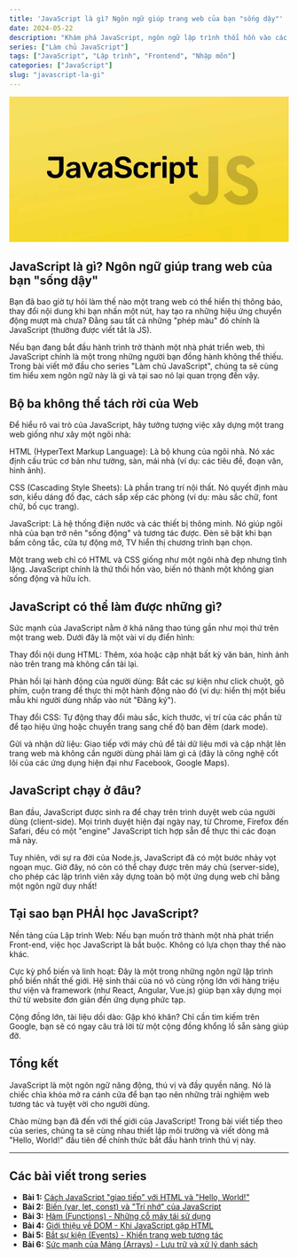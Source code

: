 ```yaml
---
title: 'JavaScript là gì? Ngôn ngữ giúp trang web của bạn "sống dậy"'
date: 2024-05-22
description: "Khám phá JavaScript, ngôn ngữ lập trình thổi hồn vào các trang web, biến chúng từ những tài liệu tĩnh thành các ứng dụng tương tác và sống động."
series: ["Làm chủ JavaScript"]
tags: ["JavaScript", "Lập trình", "Frontend", "Nhập môn"]
categories: ["JavaScript"]
slug: "javascript-la-gi"
---
```


![Javascript logo](javascript.png)

## JavaScript là gì? Ngôn ngữ giúp trang web của bạn "sống dậy"

Bạn đã bao giờ tự hỏi làm thế nào một trang web có thể hiển thị thông báo, thay đổi nội dung khi bạn nhấn một nút, hay tạo ra những hiệu ứng chuyển động mượt mà chưa? Đằng sau tất cả những "phép màu" đó chính là JavaScript (thường được viết tắt là JS).

Nếu bạn đang bắt đầu hành trình trở thành một nhà phát triển web, thì JavaScript chính là một trong những người bạn đồng hành không thể thiếu. Trong bài viết mở đầu cho series "Làm chủ JavaScript", chúng ta sẽ cùng tìm hiểu xem ngôn ngữ này là gì và tại sao nó lại quan trọng đến vậy.

## Bộ ba không thể tách rời của Web

Để hiểu rõ vai trò của JavaScript, hãy tưởng tượng việc xây dựng một trang web giống như xây một ngôi nhà:

HTML (HyperText Markup Language): Là bộ khung của ngôi nhà. Nó xác định cấu trúc cơ bản như tường, sàn, mái nhà (ví dụ: các tiêu đề, đoạn văn, hình ảnh).

CSS (Cascading Style Sheets): Là phần trang trí nội thất. Nó quyết định màu sơn, kiểu dáng đồ đạc, cách sắp xếp các phòng (ví dụ: màu sắc chữ, font chữ, bố cục trang).

JavaScript: Là hệ thống điện nước và các thiết bị thông minh. Nó giúp ngôi nhà của bạn trở nên "sống động" và tương tác được. Đèn sẽ bật khi bạn bấm công tắc, cửa tự động mở, TV hiển thị chương trình bạn chọn.

Một trang web chỉ có HTML và CSS giống như một ngôi nhà đẹp nhưng tĩnh lặng. JavaScript chính là thứ thổi hồn vào, biến nó thành một không gian sống động và hữu ích.

## JavaScript có thể làm được những gì?

Sức mạnh của JavaScript nằm ở khả năng thao túng gần như mọi thứ trên một trang web. Dưới đây là một vài ví dụ điển hình:

Thay đổi nội dung HTML: Thêm, xóa hoặc cập nhật bất kỳ văn bản, hình ảnh nào trên trang mà không cần tải lại.

Phản hồi lại hành động của người dùng: Bắt các sự kiện như click chuột, gõ phím, cuộn trang để thực thi một hành động nào đó (ví dụ: hiển thị một biểu mẫu khi người dùng nhấp vào nút "Đăng ký").

Thay đổi CSS: Tự động thay đổi màu sắc, kích thước, vị trí của các phần tử để tạo hiệu ứng hoặc chuyển trang sang chế độ ban đêm (dark mode).

Gửi và nhận dữ liệu: Giao tiếp với máy chủ để tải dữ liệu mới và cập nhật lên trang web mà không cần người dùng phải làm gì cả (đây là công nghệ cốt lõi của các ứng dụng hiện đại như Facebook, Google Maps).

## JavaScript chạy ở đâu?

Ban đầu, JavaScript được sinh ra để chạy trên trình duyệt web của người dùng (client-side). Mọi trình duyệt hiện đại ngày nay, từ Chrome, Firefox đến Safari, đều có một "engine" JavaScript tích hợp sẵn để thực thi các đoạn mã này.

Tuy nhiên, với sự ra đời của Node.js, JavaScript đã có một bước nhảy vọt ngoạn mục. Giờ đây, nó còn có thể chạy được trên máy chủ (server-side), cho phép các lập trình viên xây dựng toàn bộ một ứng dụng web chỉ bằng một ngôn ngữ duy nhất!

## Tại sao bạn PHẢI học JavaScript?

Nền tảng của Lập trình Web: Nếu bạn muốn trở thành một nhà phát triển Front-end, việc học JavaScript là bắt buộc. Không có lựa chọn thay thế nào khác.

Cực kỳ phổ biến và linh hoạt: Đây là một trong những ngôn ngữ lập trình phổ biến nhất thế giới. Hệ sinh thái của nó vô cùng rộng lớn với hàng triệu thư viện và framework (như React, Angular, Vue.js) giúp bạn xây dựng mọi thứ từ website đơn giản đến ứng dụng phức tạp.

Cộng đồng lớn, tài liệu dồi dào: Gặp khó khăn? Chỉ cần tìm kiếm trên Google, bạn sẽ có ngay câu trả lời từ một cộng đồng khổng lồ sẵn sàng giúp đỡ.

## Tổng kết

JavaScript là một ngôn ngữ năng động, thú vị và đầy quyền năng. Nó là chiếc chìa khóa mở ra cánh cửa để bạn tạo nên những trải nghiệm web tương tác và tuyệt vời cho người dùng.

Chào mừng bạn đã đến với thế giới của JavaScript! Trong bài viết tiếp theo của series, chúng ta sẽ cùng nhau thiết lập môi trường và viết dòng mã "Hello, World!" đầu tiên để chính thức bắt đầu hành trình thú vị này.

---

## Các bài viết trong series

- **Bài 1:** [Cách JavaScript "giao tiếp" với HTML và "Hello, World!"](./javascript-hello-world/)
- **Bài 2:** [Biến (var, let, const) và "Trí nhớ" của JavaScript](./javascript-bien-kieu-du-lieu/)
- **Bài 3:** [Hàm (Functions) - Những cỗ máy tái sử dụng](./javascript-ham-functions/)
- **Bài 4:** [Giới thiệu về DOM - Khi JavaScript gặp HTML](./javascript-dom-interaction/)
- **Bài 5:** [Bắt sự kiện (Events) - Khiến trang web tương tác](./javascript-events/)
- **Bài 6:** [Sức mạnh của Mảng (Arrays) - Lưu trữ và xử lý danh sách](./javascript-mang-arrays/)
